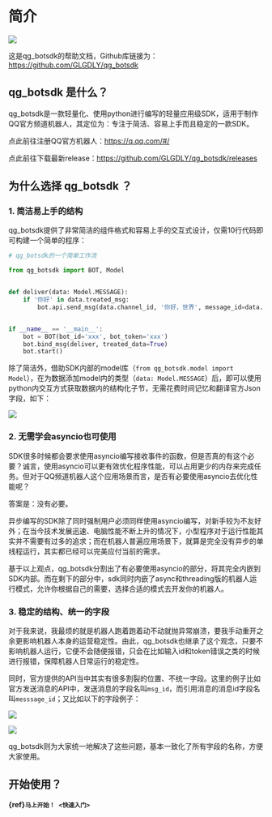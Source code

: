 # 简介

![](https://tcs.teambition.net/storage/312ha12da07c8e280abaa6e82390d9a30fa2?Signature=eyJhbGciOiJIUzI1NiIsInR5cCI6IkpXVCJ9.eyJBcHBJRCI6IjU5Mzc3MGZmODM5NjMyMDAyZTAzNThmMSIsIl9hcHBJZCI6IjU5Mzc3MGZmODM5NjMyMDAyZTAzNThmMSIsIl9vcmdhbml6YXRpb25JZCI6IiIsImV4cCI6MTY2MTE0NjIzOCwiaWF0IjoxNjYwNTQxNDM4LCJyZXNvdXJjZSI6Ii9zdG9yYWdlLzMxMmhhMTJkYTA3YzhlMjgwYWJhYTZlODIzOTBkOWEzMGZhMiJ9.9WSy4WjMPb9AaHkbp0Z7cRS6LHlVUSj__CiqojTLnc0&download=qqguild.jpg)

这是qg_botsdk的帮助文档，Github库链接为：<https://github.com/GLGDLY/qg_botsdk>

## qg_botsdk 是什么？

qg_botsdk是一款轻量化、使用python进行编写的轻量应用级SDK，适用于制作QQ官方频道机器人，其定位为：专注于简洁、容易上手而且稳定的一款SDK。

点此前往注册QQ官方机器人：<https://q.qq.com/#/>

点此前往下载最新release：<https://github.com/GLGDLY/qg_botsdk/releases>

## 为什么选择 qg_botsdk ？

### 1. 简洁易上手的结构

qg_botsdk提供了非常简洁的组件格式和容易上手的交互式设计，仅需10行代码即可构建一个简单的程序：

```python
# qg_botsdk的一个简单工作流

from qg_botsdk import BOT, Model


def deliver(data: Model.MESSAGE):
    if '你好' in data.treated_msg:
        bot.api.send_msg(data.channel_id, '你好，世界', message_id=data.id)


if __name__ == '__main__':
    bot = BOT(bot_id='xxx', bot_token='xxx')
    bot.bind_msg(deliver, treated_data=True)
    bot.start()
```

除了简洁外，借助SDK内部的model库（`from qg_botsdk.model import Model`），在为数据添加model内的类型（`data: Model.MESSAGE`）后，即可以使用python内交互方式获取数据内的结构化子节，无需花费时间记忆和翻译官方Json字段，如下：

![](https://tcs.teambition.net/storage/312h04079b9ba97c71d1ebf09cbb23a21251?Signature=eyJhbGciOiJIUzI1NiIsInR5cCI6IkpXVCJ9.eyJBcHBJRCI6IjU5Mzc3MGZmODM5NjMyMDAyZTAzNThmMSIsIl9hcHBJZCI6IjU5Mzc3MGZmODM5NjMyMDAyZTAzNThmMSIsIl9vcmdhbml6YXRpb25JZCI6IiIsImV4cCI6MTY2MTE0NjIzOCwiaWF0IjoxNjYwNTQxNDM4LCJyZXNvdXJjZSI6Ii9zdG9yYWdlLzMxMmgwNDA3OWI5YmE5N2M3MWQxZWJmMDljYmIyM2EyMTI1MSJ9.82TcXS_CXrqAHL-nia2JaiV5svrHzvhNr1UezNofLzw&download=image.png)

### 2. 无需学会asyncio也可使用

SDK很多时候都会要求使用asyncio编写接收事件的函数，但是否真的有这个必要？诚言，使用asyncio可以更有效优化程序性能，可以占用更少的内存来完成任务。但对于QQ频道机器人这个应用场景而言，是否有必要使用asyncio去优化性能呢？

答案是：没有必要。

异步编写的SDK除了同时强制用户必须同样使用asyncio编写，对新手较为不友好外；在当今技术发展迅速、电脑性能不断上升的情况下，小型程序对于运行性能其实并不需要有过多的追求；而在机器人普遍应用场景下，就算是完全没有异步的单线程运行，其实都已经可以完美应付当前的需求。

基于以上观点，qg_botsdk分割出了有必要使用asyncio的部分，将其完全内嵌到SDK内部。而在剩下的部分中，sdk同时内嵌了async和threading版的机器人运行模式，允许你根据自己的需要，选择合适的模式去开发你的机器人。

### 3. 稳定的结构、统一的字段

对于我来说，我最烦的就是机器人跑着跑着动不动就抛异常崩溃，要我手动重开之余更影响机器人本身的运营稳定性。由此，qg_botsdk也继承了这个观念，只要不影响机器人运行，它便不会随便报错，只会在比如输入id和token错误之类的时候进行报错，保障机器人日常运行的稳定性。

同时，官方提供的API当中其实有很多割裂的位置、不统一字段。这里的例子比如官方发送消息的API中，发送消息的字段名叫`msg_id`，而引用消息的消息id字段名叫`messsage_id`；又比如以下的字段例子：

![](https://tcs.teambition.net/storage/312hc31c62ace0224f4116cfb87574defe91?Signature=eyJhbGciOiJIUzI1NiIsInR5cCI6IkpXVCJ9.eyJBcHBJRCI6IjU5Mzc3MGZmODM5NjMyMDAyZTAzNThmMSIsIl9hcHBJZCI6IjU5Mzc3MGZmODM5NjMyMDAyZTAzNThmMSIsIl9vcmdhbml6YXRpb25JZCI6IiIsImV4cCI6MTY2MTE0NjIzOCwiaWF0IjoxNjYwNTQxNDM4LCJyZXNvdXJjZSI6Ii9zdG9yYWdlLzMxMmhjMzFjNjJhY2UwMjI0ZjQxMTZjZmI4NzU3NGRlZmU5MSJ9.rT_eVK2eBJWpf3hPnZnhspbO83CYbeg6nmha4tpc_Rk&download=%25K4%5BGVVZCWMW%24%60KAU%40SGBFC.png)

![](https://tcs.teambition.net/storage/312h4f610458b5b0549f0ed43bd49138ec71?Signature=eyJhbGciOiJIUzI1NiIsInR5cCI6IkpXVCJ9.eyJBcHBJRCI6IjU5Mzc3MGZmODM5NjMyMDAyZTAzNThmMSIsIl9hcHBJZCI6IjU5Mzc3MGZmODM5NjMyMDAyZTAzNThmMSIsIl9vcmdhbml6YXRpb25JZCI6IiIsImV4cCI6MTY2MTE0NjIzOCwiaWF0IjoxNjYwNTQxNDM4LCJyZXNvdXJjZSI6Ii9zdG9yYWdlLzMxMmg0ZjYxMDQ1OGI1YjA1NDlmMGVkNDNiZDQ5MTM4ZWM3MSJ9.VJjbZxTw7_9sOo7ZHVAD7cdxVnSDVLL8YrpVC6RGRno&download=A%5D~Q%5B)

qg_botsdk则为大家统一地解决了这些问题，基本一致化了所有字段的名称，方便大家使用。

## 开始使用？

**{ref}`马上开始！ <快速入门>`**
